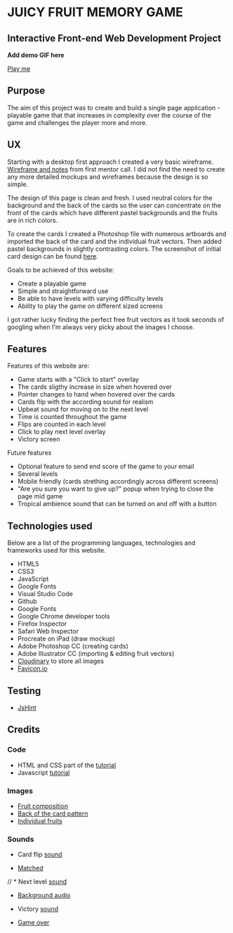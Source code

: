 # JUICY FRUIT MEMORY GAME
## Interactive Front-end Web Development Project

**Add demo GIF here**

[Play me](https://sabinemm.github.io/fruit-game/)

## Purpose

The aim of this project was to create and build a single page application - playable game that that increases in complexity over the course of the game and challenges the player more and more.

## UX 

Starting with a desktop first approach I created a very basic wireframe. [Wireframe and notes](https://res.cloudinary.com/www-madine-se/image/upload/v1585001794/fruit_game/Untitled_Artwork_2_zccka0.jpg) from first mentor call. I did not find the need to create any more detailed mockups and wireframes because the design is so simple. 

 The design of this page is clean and fresh. I used neutral colors for the background and the back of the cards so the user can concentrate on the front of the cards which have different pastel backgrounds and the fruits are in rich colors. 

To create the cards I created a Photoshop file with numerous artboards and imported the back of the card and the individual fruit vectors. Then added pastel backgrounds in slightly contrasting colors. The  screenshot of initial card design can be found [here](https://res.cloudinary.com/www-madine-se/image/upload/v1585001211/fruit_game/Screenshot_2020-03-23_at_21.49.36_gvqbya.png).

Goals to be achieved of this website: 

* Create a playable game
* Simple and straightforward use
* Be able to have levels with varying difficulty levels
* Ability to play the game on different sized screens

I got rather lucky finding the perfect free fruit vectors as it took seconds of googling when I'm always very picky about the images I choose.

## Features
Features of this website are:
* Game starts with a "Click to start" overlay
* The cards sligthy increase in size when hovered over
* Pointer changes to hand when hovered over the cards
* Cards flip with the according sound for realism
* Upbeat sound for moving on to the next level
* Time is counted throughout the game
* Flips are counted in each level
* Click to play next level overlay
* Victory screen

Future features

* Optional feature to send end score of the game to your email
* Several levels
* Mobile friendly (cards strething accordingly across different screens)
* "Are you sure you want to give up?" popup when trying to close the page mid game
* Tropical ambience sound that can be turned on and off with a button

## Technologies used

Below are a list of the programming languages, technologies and frameworks used for this website.

* HTML5
* CSS3
* JavaScript
* Google Fonts
* Visual Studio Code
* Github
* Google Fonts
* Google Chrome developer tools
* Firefox Inspector
* Safari Web Inspector 
* Procreate on iPad (draw mockup)
* Adobe Photoshop CC (creating cards)
* Adobe Illustrator CC (importing & editing fruit vectors)
* [Cloudinary](https://cloudinary.com/) to store all images
* [Favicon.io](https://favicon.io/favicon-converter/)

## Testing

 * [JsHint](https://jshint.com)

## Credits
### Code

* HTML and CSS part of the [tutorial](https://www.youtube.com/watch?v=3uuQ3g92oPQ) 
* Javascript [tutorial](https://youtu.be/28VfzEiJgy4) 

### Images

* [Fruit composition](https://www.freepik.com/free-vector/tropical-fruits-4-colorful-compositions-set_3791460.htm#page=2&query=fruits++mango&position=34)
* [Back of the card pattern](https://www.freepik.com/free-vector/hand-drawn-fruit-mobile-pattern_3069263.htm#page=1&query=fruits&position=38)
* [Individual fruits](https://www.freepik.com/free-vector/tropical-fruits-retro-cartoon-icons-set_3791458.htm#page=2&query=fruits++mango&position=15)

### Sounds

* Card flip [sound](http://www.orangefreesounds.com/card-flip-sound-effect/)

* [Matched](https://www.zapsplat.com/music/game-sound-synthesized-bright-pluck-good-for-success-award-or-achievement-1/)

// * Next level [sound](https://www.zapsplat.com/music/game-sound-retro-digital-fanfare-level-complete-or-achievement-tone-1/)

* [Background audio](https://www.zapsplat.com/music/forest-environment-ambience-clearing-spring-summer-birds/)

* Victory [sound](https://www.zapsplat.com/music/cartoon-success-fanfare/)

* [Game over](https://www.zapsplat.com/music/game-sound-basic-digital-retro-incorrect-wrong-error-negative-tone-10/)